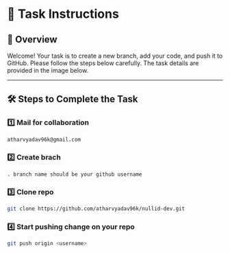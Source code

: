 # 🚀 Task Instructions

## 📌 Overview
Welcome! Your task is to create a new branch, add your code, and push it to GitHub. Please follow the steps below carefully. The task details are provided in the image below.

---

## 🛠 Steps to Complete the Task

### 1️⃣ Mail for collaboration  
```bash
atharvyadav96k@gmail.com 
```
### 2️⃣ Create brach 
    . branch name should be your github username

### 3️⃣ Clone repo

```bash
git clone https://github.com/atharvyadav96k/nullid-dev.git
```

### 4️⃣ Start pushing change on your repo

```bash
git push origin <username>
```
